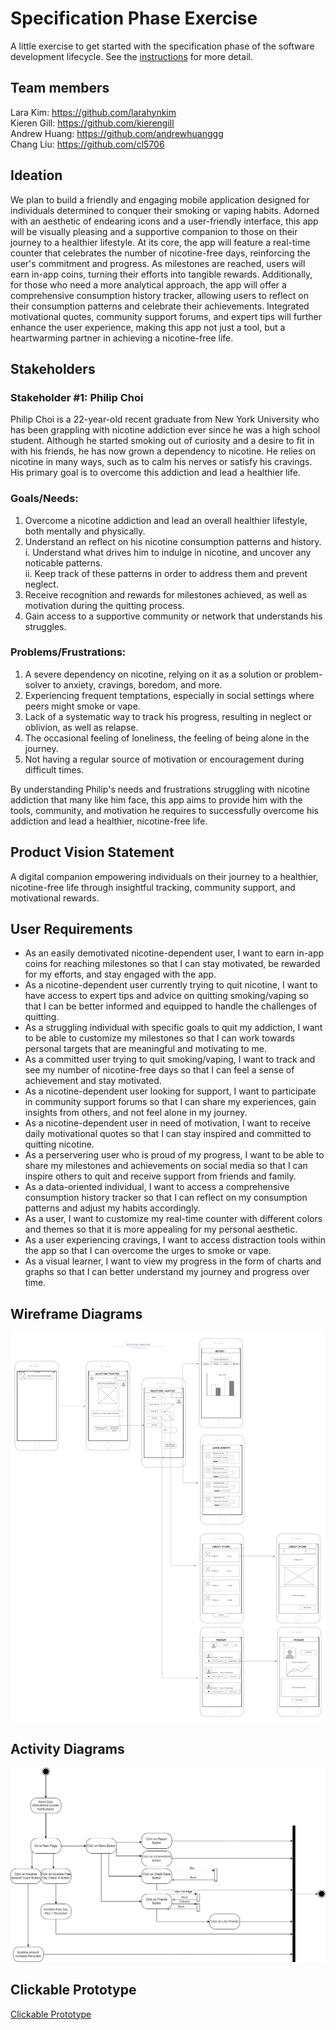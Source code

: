 # Specification Phase Exercise

A little exercise to get started with the specification phase of the software development lifecycle. See the [instructions](instructions.md) for more detail.

## Team members
Lara Kim: https://github.com/larahynkim <br>
Kieren Gill: https://github.com/kierengill <br>
Andrew Huang: https://github.com/andrewhuanggg <br>
Chang Liu: https://github.com/cl5706 <br>

## Ideation 
We plan to build a friendly and engaging mobile application designed for individuals determined to conquer their smoking or vaping habits. Adorned with an aesthetic of endearing icons and a user-friendly interface, this app will be visually pleasing and a supportive companion to those on their journey to a healthier lifestyle. At its core, the app will feature a real-time counter that celebrates the number of nicotine-free days, reinforcing the user's commitment and progress. As milestones are reached, users will earn in-app coins, turning their efforts into tangible rewards. Additionally, for those who need a more analytical approach, the app will offer a comprehensive consumption history tracker, allowing users to reflect on their consumption patterns and celebrate their achievements. Integrated motivational quotes, community support forums, and expert tips will further enhance the user experience, making this app not just a tool, but a heartwarming partner in achieving a nicotine-free life. 

## Stakeholders

### Stakeholder #1: Philip Choi  
Philip Choi is a 22-year-old recent graduate from New York University who has been grappling with nicotine addiction ever since he was a high school student. Although he started smoking out of curiosity and a desire to fit in with his friends, he has now grown a dependency to nicotine. He relies on nicotine in many ways, such as to calm his nerves or satisfy his cravings. His primary goal is to overcome this addiction and lead a healthier life.   
### Goals/Needs: 
1. Overcome a nicotine addiction and lead an overall healthier lifestyle, both mentally and physically. 
2. Understand an reflect on his nicotine consumption patterns and history. <br>
	i. Understand what drives him to indulge in nicotine, and uncover any noticable patterns. <br>
	ii. Keep track of these patterns in order to address them and prevent neglect. <br>
3. Receive recognition and rewards for milestones achieved, as well as motivation during the quitting process. 
4. Gain access to a supportive community or network that understands his struggles. 

### Problems/Frustrations:
1. A severe dependency on nicotine, relying on it as a solution or problem-solver to anxiety, cravings, boredom, and more. 
2. Experiencing frequent temptations, especially in social settings where peers might smoke or vape. 
3. Lack of a systematic way to track his progress, resulting in neglect or oblivion, as well as relapse. 
4. The occasional feeling of loneliness, the feeling of being alone in the journey.   
5. Not having a regular source of motivation or encouragement during difficult times. 

By understanding Philip's needs and frustrations struggling with nicotine addiction that many like him face, this app aims to provide him with the tools, community, and motivation he requires to successfully overcome his addiction and lead a healthier, nicotine-free life.

## Product Vision Statement

A digital companion empowering individuals on their journey to a healthier, nicotine-free life through insightful tracking, community support, and motivational rewards. 

## User Requirements

* As an easily demotivated nicotine-dependent user, I want to earn in-app coins for reaching milestones so that I can stay motivated, be rewarded for my efforts, and stay engaged with the app. 
* As a nicotine-dependent user currently trying to quit nicotine, I want to have access to expert tips and advice on quitting smoking/vaping so that I can be better informed and equipped to handle the challenges of quitting.
* As a struggling individual with specific goals to quit my addiction, I want to be able to customize my milestones so that I can work towards personal targets that are meaningful and motivating to me.
* As a committed user trying to quit smoking/vaping, I want to track and see my number of nicotine-free days so that I can feel a sense of achievement and stay motivated.
* As a nicotine-dependent user looking for support, I want to participate in community support forums so that I can share my experiences, gain insights from others, and not feel alone in my journey.
* As a nicotine-dependent user in need of motivation, I want to receive daily motivational quotes so that I can stay inspired and committed to quitting nicotine.
* As a perservering user who is proud of my progress, I want to be able to share my milestones and achievements on social media so that I can inspire others to quit and receive support from friends and family.
* As a data-oriented individual, I want to access a comprehensive consumption history tracker so that I can reflect on my consumption patterns and adjust my habits accordingly.
* As a user, I want to customize my real-time counter with different colors and themes so that it is more appealing for my personal aesthetic. 
* As a user experiencing cravings, I want to access distraction tools within the app so that I can overcome the urges to smoke or vape. 
* As a visual learner, I want to view my progress in the form of charts and graphs so that I can better understand my journey and progress over time. 

## Wireframe Diagrams

![Alt text](7196f91ac8def4884540047ae60e7e2.png)

## Activity Diagrams

![Alt text](0c754e65a3616fd235e70ead00140a2.png)

## Clickable Prototype

[Clickable Prototype](https://www.figma.com/proto/8OcCgQFUwQruSJyB0u7IJx/SWE-Project-1?page-id=0%3A1&type=design&node-id=1-2&viewport=349%2C234%2C0.31&t=hFNplcxoskbgAaYB-1&scaling=scale-down&starting-point-node-id=1%3A2&mode=design)